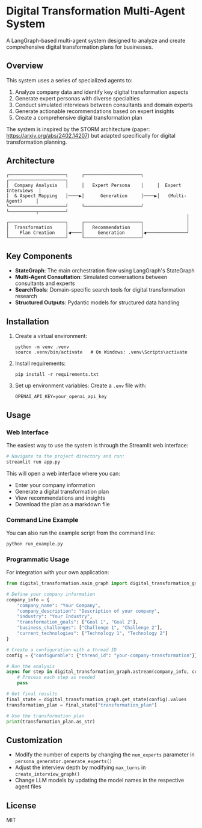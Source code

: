 # Digital Transformation Multi-Agent System

A LangGraph-based multi-agent system designed to analyze and create comprehensive digital transformation plans for businesses.

## Overview

This system uses a series of specialized agents to:

1. Analyze company data and identify key digital transformation aspects
2. Generate expert personas with diverse specialties
3. Conduct simulated interviews between consultants and domain experts
4. Generate actionable recommendations based on expert insights
5. Create a comprehensive digital transformation plan

The system is inspired by the STORM architecture (paper: https://arxiv.org/abs/2402.14207) but adapted specifically for digital transformation planning.

## Architecture

```
┌─────────────────────┐     ┌─────────────────────┐     ┌─────────────────────┐
│  Company Analysis   │     │   Expert Persona    │     │  Expert Interviews  │
│  & Aspect Mapping   │────▶│      Generation     │────▶│   (Multi-Agent)     │
└─────────────────────┘     └─────────────────────┘     └──────────┬──────────┘
                                                                   │
┌─────────────────────┐     ┌─────────────────────┐                │
│  Transformation     │     │   Recommendation    │                │
│    Plan Creation    │◀────│     Generation      │◀───────────────┘
└─────────────────────┘     └─────────────────────┘
```

## Key Components

- **StateGraph**: The main orchestration flow using LangGraph's StateGraph
- **Multi-Agent Consultation**: Simulated conversations between consultants and experts
- **SearchTools**: Domain-specific search tools for digital transformation research
- **Structured Outputs**: Pydantic models for structured data handling

## Installation

1. Create a virtual environment:
   ```
   python -m venv .venv
   source .venv/bin/activate   # On Windows: .venv\Scripts\activate
   ```

2. Install requirements:
   ```
   pip install -r requirements.txt
   ```

3. Set up environment variables:
   Create a `.env` file with:
   ```
   OPENAI_API_KEY=your_openai_api_key
   ```

## Usage

### Web Interface

The easiest way to use the system is through the Streamlit web interface:

```bash
# Navigate to the project directory and run:
streamlit run app.py
```

This will open a web interface where you can:
- Enter your company information
- Generate a digital transformation plan
- View recommendations and insights
- Download the plan as a markdown file

### Command Line Example

You can also run the example script from the command line:

```bash
python run_example.py
```

### Programmatic Usage

For integration with your own application:

```python
from digital_transformation.main_graph import digital_transformation_graph

# Define your company information
company_info = {
    "company_name": "Your Company",
    "company_description": "Description of your company",
    "industry": "Your Industry",
    "transformation_goals": ["Goal 1", "Goal 2"],
    "business_challenges": ["Challenge 1", "Challenge 2"],
    "current_technologies": ["Technology 1", "Technology 2"]
}

# Create a configuration with a thread ID
config = {"configurable": {"thread_id": "your-company-transformation"}}

# Run the analysis
async for step in digital_transformation_graph.astream(company_info, config):
    # Process each step as needed
    pass

# Get final results
final_state = digital_transformation_graph.get_state(config).values
transformation_plan = final_state["transformation_plan"]

# Use the transformation plan
print(transformation_plan.as_str)
```

## Customization

- Modify the number of experts by changing the `num_experts` parameter in `persona_generator.generate_experts()`
- Adjust the interview depth by modifying `max_turns` in `create_interview_graph()`
- Change LLM models by updating the model names in the respective agent files

## License

MIT 
